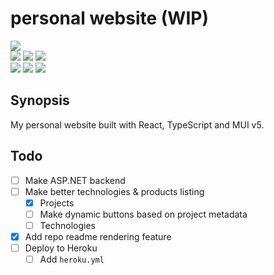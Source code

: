 # personal website (WIP)

[![](https://img.shields.io/github/license/tappitikarrass/personal-website)](#)
<br>
[![](https://img.shields.io/badge/-npm-npm?logo=npm&logoColor=&colorB=white)](#)
[![](https://img.shields.io/badge/-ESLint-4B32C3?logo=ESLint&logoColor=white)](#)
[![](https://img.shields.io/badge/-Prettier-F7B93E?logo=Prettier&logoColor=black)](#)
<br>
[![](https://img.shields.io/badge/-TypeScript-3178C6?logo=TypeScript&logoColor=&colorB=white)](#)
[![](https://img.shields.io/badge/-React-React?logo=React&colorA=black&colorB=black&logoColor=61DAFB)](#)
[![](https://img.shields.io/badge/-MUI%20v5-3178C6?logo=MUI&logoColor=white&colorB=007FFF)](#)

## Synopsis

My personal website built with React, TypeScript and MUI v5.

## Todo

- [ ] Make ASP.NET backend
- [ ] Make better technologies & products listing
  - [x] Projects
  - [ ] Make dynamic buttons based on project metadata
  - [ ] Technologies
- [x] Add repo readme rendering feature
- [ ] Deploy to Heroku
  - [ ] Add `heroku.yml`

<!-- ## create-react-app readme -->
<!---->
<!-- ### Available Scripts -->
<!---->
<!-- In the project directory, you can run: -->
<!---->
<!-- #### `npm start` -->
<!---->
<!-- Runs the app in the development mode.\ -->
<!-- Open [http://localhost:3000](http://localhost:3000) to view it in the browser. -->
<!---->
<!-- The page will reload if you make edits.\ -->
<!-- You will also see any lint errors in the console. -->
<!---->
<!-- #### `npm test` -->
<!---->
<!-- Launches the test runner in the interactive watch mode.\ -->
<!-- See the section about [running tests](https://facebook.github.io/create-react-app/docs/running-tests) for more information. -->
<!---->
<!-- #### `npm run build` -->
<!---->
<!-- Builds the app for production to the `build` folder.\ -->
<!-- It correctly bundles React in production mode and optimizes the build for the best performance. -->
<!---->
<!-- The build is minified and the filenames include the hashes.\ -->
<!-- Your app is ready to be deployed! -->
<!---->
<!-- See the section about [deployment](https://facebook.github.io/create-react-app/docs/deployment) for more information. -->

<!-- ### `npm run eject` -->
<!---->
<!-- **Note: this is a one-way operation. Once you `eject`, you can’t go back!** -->
<!---->
<!-- If you aren’t satisfied with the build tool and configuration choices, you can `eject` at any time. This command will remove the single build dependency from your project. -->
<!---->
<!-- Instead, it will copy all the configuration files and the transitive dependencies (webpack, Babel, ESLint, etc) right into your project so you have full control over them. All of the commands except `eject` will still work, but they will point to the copied scripts so you can tweak them. At this point you’re on your own. -->
<!---->
<!-- You don’t have to ever use `eject`. The curated feature set is suitable for small and middle deployments, and you shouldn’t feel obligated to use this feature. However we understand that this tool wouldn’t be useful if you couldn’t customize it when you are ready for it. -->
